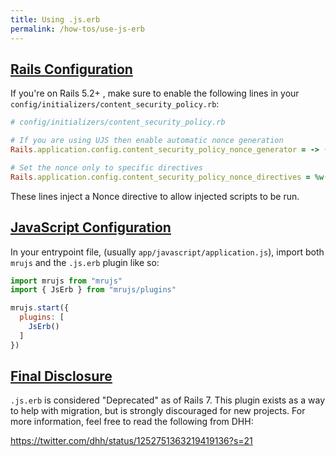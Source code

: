 ```yaml
---
title: Using .js.erb
permalink: /how-tos/use-js-erb
---
```


## [Rails Configuration](#rails-configuration)

If you're on Rails 5.2+ , make sure to enable the following lines in
your `config/initializers/content_security_policy.rb`:

```rb
# config/initializers/content_security_policy.rb

# If you are using UJS then enable automatic nonce generation
Rails.application.config.content_security_policy_nonce_generator = -> (request) { SecureRandom.base64(16) }

# Set the nonce only to specific directives
Rails.application.config.content_security_policy_nonce_directives = %w(script-src)
```

These lines inject a Nonce directive to allow injected scripts to be
run.

## [JavaScript Configuration](#javascript-configuration)

In your entrypoint file, (usually `app/javascript/application.js`),
import both `mrujs` and the `.js.erb` plugin like so:

```js
import mrujs from "mrujs"
import { JsErb } from "mrujs/plugins"

mrujs.start({
  plugins: [
    JsErb()
  ]
})
```

## [Final Disclosure](#final-disclosure)

`.js.erb` is considered "Deprecated" as of Rails 7. This plugin exists
as a way to help with migration, but is strongly discouraged for new
projects. For more information, feel free to read the following from
DHH:

<https://twitter.com/dhh/status/1252751363219419136?s=21>
